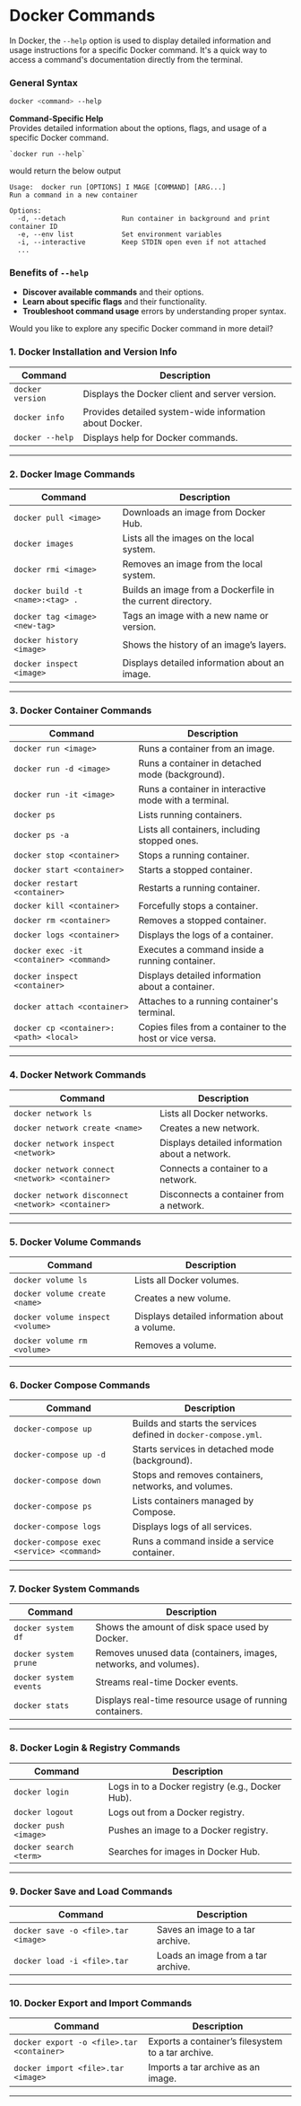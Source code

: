 # Docker Commands

In Docker, the `--help` option is used to display detailed information and usage instructions for a specific Docker command. It's a quick way to access a command's documentation directly from the terminal.

### General Syntax

```bash
docker <command> --help
```

**Command-Specific Help**  
    Provides detailed information about the options, flags, and usage of a specific Docker command.

    `docker run --help` 
 would return the below output
    
    Usage:  docker run [OPTIONS] I MAGE [COMMAND] [ARG...]
    Run a command in a new container
    
    Options:
      -d, --detach              Run container in background and print container ID
      -e, --env list            Set environment variables
      -i, --interactive         Keep STDIN open even if not attached
      ...
    


### Benefits of `--help`

*   **Discover available commands** and their options.
*   **Learn about specific flags** and their functionality.
*   **Troubleshoot command usage** errors by understanding proper syntax.

Would you like to explore any specific Docker command in more detail?

### **1. Docker Installation and Version Info**
| **Command**                       | **Description**                                 |
|------------------------------------|-------------------------------------------------|
| `docker version`                   | Displays the Docker client and server version.  |
| `docker info`                      | Provides detailed system-wide information about Docker. |
| `docker --help`                    | Displays help for Docker commands.              |

---

### **2. Docker Image Commands**
| **Command**                       | **Description**                                 |
|------------------------------------|-------------------------------------------------|
| `docker pull <image>`              | Downloads an image from Docker Hub.             |
| `docker images`                    | Lists all the images on the local system.       |
| `docker rmi <image>`               | Removes an image from the local system.         |
| `docker build -t <name>:<tag> .`   | Builds an image from a Dockerfile in the current directory. |
| `docker tag <image> <new-tag>`     | Tags an image with a new name or version.       |
| `docker history <image>`           | Shows the history of an image’s layers.         |
| `docker inspect <image>`           | Displays detailed information about an image.   |

---

### **3. Docker Container Commands**
| **Command**                              | **Description**                                 |
|-------------------------------------------|-------------------------------------------------|
| `docker run <image>`                      | Runs a container from an image.                 |
| `docker run -d <image>`                   | Runs a container in detached mode (background). |
| `docker run -it <image>`                  | Runs a container in interactive mode with a terminal. |
| `docker ps`                               | Lists running containers.                       |
| `docker ps -a`                            | Lists all containers, including stopped ones.   |
| `docker stop <container>`                 | Stops a running container.                      |
| `docker start <container>`                | Starts a stopped container.                     |
| `docker restart <container>`              | Restarts a running container.                   |
| `docker kill <container>`                 | Forcefully stops a container.                   |
| `docker rm <container>`                   | Removes a stopped container.                    |
| `docker logs <container>`                 | Displays the logs of a container.               |
| `docker exec -it <container> <command>`   | Executes a command inside a running container.  |
| `docker inspect <container>`              | Displays detailed information about a container.|
| `docker attach <container>`               | Attaches to a running container's terminal.     |
| `docker cp <container>:<path> <local>`    | Copies files from a container to the host or vice versa. |

---

### **4. Docker Network Commands**
| **Command**                         | **Description**                                 |
|--------------------------------------|-------------------------------------------------|
| `docker network ls`                  | Lists all Docker networks.                      |
| `docker network create <name>`       | Creates a new network.                          |
| `docker network inspect <network>`   | Displays detailed information about a network.  |
| `docker network connect <network> <container>` | Connects a container to a network.         |
| `docker network disconnect <network> <container>` | Disconnects a container from a network.  |

---

### **5. Docker Volume Commands**
| **Command**                        | **Description**                                 |
|-------------------------------------|-------------------------------------------------|
| `docker volume ls`                  | Lists all Docker volumes.                       |
| `docker volume create <name>`       | Creates a new volume.                           |
| `docker volume inspect <volume>`    | Displays detailed information about a volume.   |
| `docker volume rm <volume>`         | Removes a volume.                               |

---

### **6. Docker Compose Commands**
| **Command**                        | **Description**                                 |
|-------------------------------------|-------------------------------------------------|
| `docker-compose up`                 | Builds and starts the services defined in `docker-compose.yml`. |
| `docker-compose up -d`              | Starts services in detached mode (background).  |
| `docker-compose down`               | Stops and removes containers, networks, and volumes. |
| `docker-compose ps`                 | Lists containers managed by Compose.            |
| `docker-compose logs`               | Displays logs of all services.                  |
| `docker-compose exec <service> <command>` | Runs a command inside a service container. |

---

### **7. Docker System Commands**
| **Command**                         | **Description**                                 |
|--------------------------------------|-------------------------------------------------|
| `docker system df`                   | Shows the amount of disk space used by Docker.  |
| `docker system prune`                | Removes unused data (containers, images, networks, and volumes). |
| `docker system events`               | Streams real-time Docker events.                |
| `docker stats`                       | Displays real-time resource usage of running containers. |

---

### **8. Docker Login & Registry Commands**
| **Command**                         | **Description**                                 |
|--------------------------------------|-------------------------------------------------|
| `docker login`                       | Logs in to a Docker registry (e.g., Docker Hub).|
| `docker logout`                      | Logs out from a Docker registry.                |
| `docker push <image>`                | Pushes an image to a Docker registry.           |
| `docker search <term>`               | Searches for images in Docker Hub.              |

---

### **9. Docker Save and Load Commands**
| **Command**                         | **Description**                                 |
|--------------------------------------|-------------------------------------------------|
| `docker save -o <file>.tar <image>`  | Saves an image to a tar archive.                |
| `docker load -i <file>.tar`          | Loads an image from a tar archive.              |

---

### **10. Docker Export and Import Commands**
| **Command**                         | **Description**                                 |
|--------------------------------------|-------------------------------------------------|
| `docker export -o <file>.tar <container>` | Exports a container’s filesystem to a tar archive. |
| `docker import <file>.tar <image>`   | Imports a tar archive as an image.              |

---